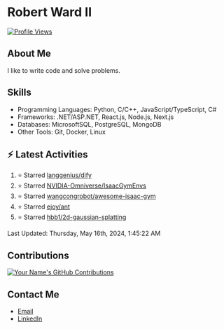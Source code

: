 
# Robert Ward II

[![Profile Views](https://komarev.com/ghpvc/?username=Robert-W-Ward)](https://github.com/Robert-W-Ward)

## About Me
I like to write code and solve problems.

## Skills
- Programming Languages: Python, C/C++, JavaScript/TypeScript, C#
- Frameworks: .NET/ASP.NET, React.js, Node.js, Next.js
- Databases: MicrosoftSQL, PostgreSQL, MongoDB
- Other Tools: Git, Docker, Linux

## :zap: Latest Activities
<!--RECENT_ACTIVITY:start-->
1. ⭐ Starred [langgenius/dify](https://github.com/langgenius/dify)
2. ⭐ Starred [NVIDIA-Omniverse/IsaacGymEnvs](https://github.com/NVIDIA-Omniverse/IsaacGymEnvs)
3. ⭐ Starred [wangcongrobot/awesome-isaac-gym](https://github.com/wangcongrobot/awesome-isaac-gym)
4. ⭐ Starred [ejoy/ant](https://github.com/ejoy/ant)
5. ⭐ Starred [hbb1/2d-gaussian-splatting](https://github.com/hbb1/2d-gaussian-splatting)
<!--RECENT_ACTIVITY:end-->

<!--RECENT_ACTIVITY:last_update-->
Last Updated: Thursday, May 16th, 2024, 1:45:22 AM
<!--RECENT_ACTIVITY:last_update_end-->

<!--END_SECTIN:activity-->
## Contributions
[![Your Name's GitHub Contributions](https://github-readme-streak-stats.herokuapp.com/?user=Robert-W-Ward&theme=radical)](https://github.com/your-username)

## Contact Me
- [Email](mailto:robertwesleyward2019@gmail.com)
- [LinkedIn](https://linkedin.com/in/https://www.linkedin.com/in/robert-ward-ii/)
